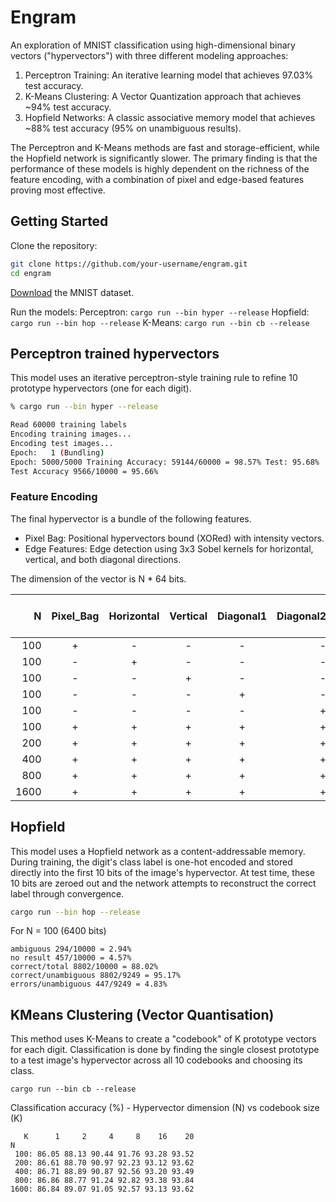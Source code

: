 # Engram

An exploration of MNIST classification using high-dimensional binary vectors ("hypervectors") with three different modeling approaches:

1. Perceptron Training: An iterative learning model that achieves 97.03% test accuracy.
2. K-Means Clustering: A Vector Quantization approach that achieves ~94% test accuracy.
3. Hopfield Networks: A classic associative memory model that achieves ~88% test accuracy (95% on unambiguous results).

The Perceptron and K-Means methods are fast and storage-efficient, while the Hopfield network is significantly slower. The primary finding is that the performance of these models is highly dependent on the richness of the feature encoding, with a combination of pixel and edge-based features proving most effective.


## Getting Started

Clone the repository:

```sh
git clone https://github.com/your-username/engram.git
cd engram
```

[Download](https://github.com/jesper-olsen/mnist-rs) the MNIST dataset.

Run the models:
Perceptron: `cargo run --bin hyper --release`
Hopfield: `cargo run --bin hop --release`
K-Means: `cargo run --bin cb --release`


## Perceptron trained hypervectors

This model uses an iterative perceptron-style training rule to refine 10 prototype hypervectors (one for each digit).

```sh
% cargo run --bin hyper --release

Read 60000 training labels
Encoding training images...
Encoding test images...
Epoch:   1 (Bundling)
Epoch: 5000/5000 Training Accuracy: 59144/60000 = 98.57% Test: 95.68%
Test Accuracy 9566/10000 = 95.66%
```

### Feature Encoding

The final hypervector is a bundle of the following features. 

* Pixel Bag: Positional hypervectors bound (XORed) with intensity vectors.
* Edge Features: Edge detection using 3x3 Sobel kernels for horizontal, vertical, and both diagonal directions.

The dimension of the vector is N * 64 bits.

|  N   |  Pixel_Bag | Horizontal | Vertical | Diagonal1 | Diagonal2    | Acc Train (%) | Acc Test (%)  | Epochs    | 
|-----:|:----------:|:----------:|:--------:|:---------:|--------------:|-------------:|---------------|----------:|
|  100 |    +       |  -         |  -       | -         | -             | 97.65        | 92.60         | 5000      | 
|  100 |    -       |  +         |  -       | -         | -             | 91.86        | 85.81         | 5000      | 
|  100 |    -       |  -         |  +       | -         | -             | 87.08        | 85.72         | 5000      | 
|  100 |    -       |  -         |  -       | +         | -             | 85.55        | 79.74         | 5000      | 
|  100 |    -       |  -         |  -       | -         | +             | 89.64        | 87.75         | 5000      | 
|  100 |    +       |  +         |  +       | +         | +             | 98.57        | 95.68         | 5000      |
|  200 |    +       |  +         |  +       | +         | +             | 99.93        | 96.67         | 5000      |
|  400 |    +       |  +         |  +       | +         | +             | 99.98        | 96.87         | 5000      |
|  800 |    +       |  +         |  +       | +         | +             | 99.98        | 96.94         | 5000      |
| 1600 |    +       |  +         |  +       | +         | +             | 99.98        | 97.03         | 5000      |


## Hopfield 
This model uses a Hopfield network as a content-addressable memory. During training, the digit's class label is one-hot encoded and stored directly into the first 10 bits of the image's hypervector. At test time, these 10 bits are zeroed out and the network attempts to reconstruct the correct label through convergence.

```sh
cargo run --bin hop --release
```

For N = 100 (6400 bits)

```text
ambiguous 294/10000 = 2.94%
no result 457/10000 = 4.57%
correct/total 8802/10000 = 88.02%
correct/unambiguous 8802/9249 = 95.17%
errors/unambiguous 447/9249 = 4.83%
```

## KMeans Clustering (Vector Quantisation)

This method uses K-Means to create a "codebook" of K prototype vectors for each digit. Classification is done by finding the single closest prototype to a test image's hypervector across all 10 codebooks and choosing its class.

```text
cargo run --bin cb --release
```

Classification accuracy (%) - Hypervector dimension (N) vs codebook size (K)
```
   K      1     2     4     8    16    20
N
 100: 86.05 88.13 90.44 91.76 93.28 93.52
 200: 86.61 88.70 90.97 92.23 93.12 93.62
 400: 86.71 88.89 90.87 92.56 93.20 93.49
 800: 86.86 88.77 91.24 92.82 93.38 93.84
1600: 86.84 89.07 91.05 92.57 93.13 93.62
```
